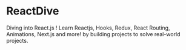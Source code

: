 # ReactDive
Diving into React.js ! Learn Reactjs, Hooks, Redux, React Routing, Animations, Next.js and more! by building projects to solve real-world projects.
